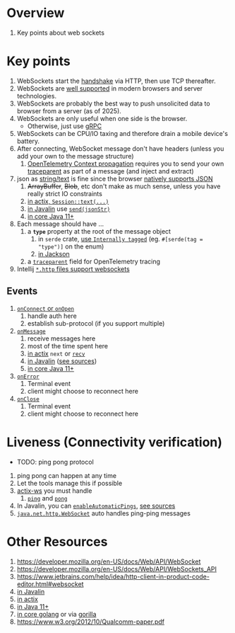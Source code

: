 # Overview
1. Key points about web sockets


# Key points
1. WebSockets start the [handshake](https://developer.mozilla.org/en-US/docs/Web/API/WebSockets_API/Writing_WebSocket_servers#the_websocket_handshake) via HTTP, then use TCP thereafter.
1. WebSockets are [well supported](https://caniuse.com/websockets) in modern browsers and server technologies.
1. WebSockets are probably the best way to push unsolicited data to browser from a server (as of 2025).
1. WebSockets are only useful when one side is the browser.
    - Otherwise, just use [gRPC](https://grpc.io/)
1. WebSockets can be CPU/IO taxing and therefore drain a mobile device's battery.
1. After connecting, WebSocket message don't have headers (unless you add your own to the message structure)
    1. [OpenTelemetry Context propagation](https://opentelemetry.io/docs/concepts/context-propagation/) requires you to send your own [traceparent](https://www.w3.org/TR/trace-context/#traceparent-header) as part of a message (and inject and extract)
1. json as [string/text](https://developer.mozilla.org/en-US/docs/Web/API/WebSocket/send#string) is fine since the browser [natively supports JSON](https://developer.mozilla.org/en-US/docs/Web/JavaScript/Reference/Global_Objects/JSON/parse)
    1. ~~ArrayBuffer~~, ~~Blob~~, etc don't make as much sense, unless you have really strict IO constraints
    1. [in actix, `Session::text(...)`](https://docs.rs/actix-ws/latest/actix_ws/struct.Session.html#method.text)
    1. [in Javalin](https://javalin.io/documentation#wscontext) use [`send(jsonStr)`](https://github.com/javalin/javalin/blob/master/javalin/src/main/java/io/javalin/websocket/WsContext.kt#L48)
    1. [in core Java 11+](https://docs.oracle.com/en%2Fjava%2Fjavase%2F21%2Fdocs%2Fapi%2F%2F/java.net.http/java/net/http/WebSocket.html#sendText(java.lang.CharSequence,boolean))
1. Each message should have ...
    1. a **`type`** property at the root of the message object
        1. in `serde` crate, [use `Internally tagged`](https://serde.rs/enum-representations.html) (eg. `#[serde(tag = "type")]` on the enum)
        1. [in Jackson](https://www.javadoc.io/doc/com.fasterxml.jackson.core/jackson-annotations/2.17.2/com/fasterxml/jackson/annotation/JsonTypeInfo.html)
    1. a [`traceparent`](https://www.w3.org/TR/trace-context/#traceparent-header) field for OpenTelemetry tracing
1. Intellij [`*.http` files support websockets](https://www.jetbrains.com/help/idea/http-client-in-product-code-editor.html#websocket)


## Events
1. [`onConnect` or `onOpen`](https://developer.mozilla.org/en-US/docs/Web/API/WebSocket/message_event)
    1. handle auth here
    1. establish sub-protocol (if you support multiple)
2. [`onMessage`](https://developer.mozilla.org/en-US/docs/Web/API/WebSocket/message_event)
    1. receive messages here
    1. most of the time spent here
    1. [in actix](https://docs.rs/actix-ws/latest/actix_ws/struct.MessageStream.html) `next` or [`recv`](https://docs.rs/actix-ws/latest/actix_ws/struct.MessageStream.html#method.recv)
    1. [in Javalin](https://javalin.io/documentation#websockets) ([see sources](https://github.com/javalin/javalin/blob/master/javalin/src/main/java/io/javalin/websocket/WsConnection.kt#L36))
    1. [in core Java 11+](https://docs.oracle.com/en%2Fjava%2Fjavase%2F21%2Fdocs%2Fapi%2F%2F/java.net.http/java/net/http/WebSocket.Listener.html#onText(java.net.http.WebSocket,java.lang.CharSequence,boolean))
3. [`onError`](https://developer.mozilla.org/en-US/docs/Web/API/WebSocket/error_event)
    1. Terminal event
    1. client might choose to reconnect here
4. [`onClose`](https://developer.mozilla.org/en-US/docs/Web/API/WebSocket/close_event)
    1. Terminal event
    1. client might choose to reconnect here


# Liveness (Connectivity verification)
- TODO: ping pong protocol
1. ping pong can happen at any time
1. Let the tools manage this if possible
1. [actix-ws](TODO) you must handle
    1. [`ping`](https://docs.rs/actix-ws/0.3.0/actix_ws/struct.Session.html#method.ping) and [`pong`](https://docs.rs/actix-ws/0.3.0/actix_ws/struct.Session.html#method.pong)
1. In Javalin, you can [`enableAutomaticPings`](https://javalin.io/documentation#wscontext), [see sources](https://github.com/javalin/javalin/blob/master/javalin/src/main/java/io/javalin/websocket/WsAutomaticPing.kt)
1. [`java.net.http.WebSocket`](https://docs.oracle.com/en%2Fjava%2Fjavase%2F21%2Fdocs%2Fapi%2F%2F/java.net.http/java/net/http/WebSocket.html) auto handles ping-ping messages


# Other Resources
1. https://developer.mozilla.org/en-US/docs/Web/API/WebSocket
1. https://developer.mozilla.org/en-US/docs/Web/API/WebSockets_API
1. https://www.jetbrains.com/help/idea/http-client-in-product-code-editor.html#websocket
1. [in Javalin](https://javalin.io/documentation#websockets)
1. [in actix](https://actix.rs/docs/websockets/)
1. [in Java 11+](https://docs.oracle.com/en%2Fjava%2Fjavase%2F21%2Fdocs%2Fapi%2F%2F/java.net.http/java/net/http/WebSocket.html)
1. [in core golang](https://pkg.go.dev/golang.org/x/net/websocket) or via [gorilla](https://pkg.go.dev/github.com/gorilla/websocket)
1. https://www.w3.org/2012/10/Qualcomm-paper.pdf

